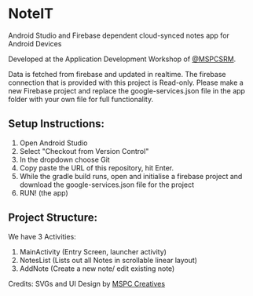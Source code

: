 # NoteIT
Android Studio and Firebase dependent cloud-synced notes app for Android Devices

Developed at the Application Development Workshop of [@MSPCSRM](https://github.com/MSPCSRM "Microsoft Student Partners Club SRM on GitHub"). 

Data is fetched from firebase and updated in realtime. The firebase connection that is provided with this project is Read-only. Please make a new Firebase project and replace the google-services.json file in the app folder with your own file for full functionality.

## Setup Instructions:

1. Open Android Studio
2. Select "Checkout from Version Control"
3. In the dropdown choose Git
4. Copy paste the URL of this repository, hit Enter.
5. While the gradle build runs, open and initialise a firebase project and download the google-services.json file for the project
6. RUN! (the app)

## Project Structure:

We have 3 Activities: 
  1. MainActivity (Entry Screen, launcher activity)
  2. NotesList (Lists out all Notes in scrollable linear layout)
  3. AddNote (Create a new note/ edit existing note)

Credits:
SVGs and UI Design by [MSPC Creatives](https://msclubsrm.in/team.html#creatives)

